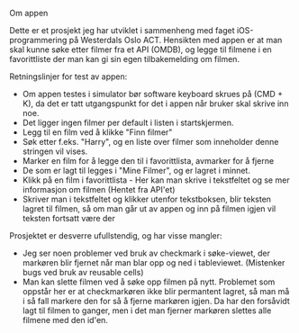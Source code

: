 Om appen

Dette er et prosjekt jeg har utviklet i sammenheng med faget iOS-programmering på Westerdals Oslo ACT.
Hensikten med appen er at man skal kunne søke etter filmer fra et API (OMDB), 
og legge til filmene i en favorittliste der man kan gi sin egen tilbakemelding om filmen.

Retningslinjer for test av appen:
- Om appen testes i simulator bør software keyboard skrues på (CMD + K), 
da det er tatt utgangspunkt for det i appen når bruker skal skrive inn noe.
- Det ligger ingen filmer per default i listen i startskjermen. 
- Legg til en film ved å klikke "Finn filmer"
- Søk etter f.eks. "Harry", og en liste over filmer som inneholder denne stringen vil vises.
- Marker en film for å legge den til i favorittlista, avmarker for å fjerne
- De som er lagt til legges i "Mine Filmer", og er lagret i minnet.
- Klikk på en film i favorittlista - Her kan man skrive i tekstfeltet og se mer informasjon om filmen (Hentet fra API'et)
- Skriver man i tekstfeltet og klikker utenfor tekstboksen, blir teksten lagret til filmen, 
så om man går ut av appen og inn på filmen igjen vil teksten fortsatt være der

Prosjektet er desverre ufullstendig, og har visse mangler:
- Jeg ser noen problemer ved bruk av checkmark i søke-viewet, der markøren blir fjernet når man blar opp og ned i tableviewet. 
(Mistenker bugs ved bruk av reusable cells)
- Man kan slette filmen ved å søke opp filmen på nytt. 
Problemet som oppstår her er at checkmarkøren ikke blir permantent lagret, så man må i så fall markere den for så å fjerne markøren igjen. 
Da har den forsåvidt lagt til filmen to ganger, men i det man fjerner markøren slettes alle filmene med den id'en.
